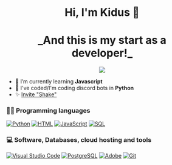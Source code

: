 <h1 align="center">Hi, I'm Kidus 👋</h1>
<h1 align="center">_And this is my start as a developer!_</h1>

<p align="center">
   <a href="https://discord.com/users/522126315780964393">
      <img src="https://lanyard.cnrad.dev/api/522126315780964393?animated=true" />
   </a>
</p>
  


- 🌱 I’m currently learning **Javascript**
- 🐍 I've coded/I'm coding discord bots in **Python**
- ✨ [Invite "Shake"](https://discord.com/api/oauth2/authorize?client_id=778938275397632021&scope=bot&applications.Commands)


### 👨‍💻 Programming languages

<p>
    <a href="https://github.com/search?q=user%3ADenverCoder1+language%3Apython"><img alt="Python" src="https://img.shields.io/badge/Python-14354C.svg?logo=python&logoColor=white"></a>
    <a href="https://github.com/search?q=user%3ADenverCoder1+language%3Ahtml"><img alt="HTML" src="https://img.shields.io/badge/HTML-E34F26.svg?logo=html5&logoColor=white"></a>
    <a href="https://github.com/search?q=user%3ADenverCoder1+language%3Ajavascript"><img alt="JavaScript" src="https://img.shields.io/badge/JavaScript-F7DF1E.svg?logo=javascript&logoColor=black"></a>
    <a href="https://github.com/search?q=user%3ADenverCoder1+language%3Asql"><img alt="SQL" src="https://custom-icon-badges.herokuapp.com/badge/SQL-025E8C.svg?logo=database&logoColor=white"></a>
</p>


### 💻 Software, Databases, cloud hosting and tools

<p>
    <a href="https://visualstudio.microsoft.com/"><img alt="Visual Studio Code" src="https://img.shields.io/badge/Visual%20Studio%20Code-0078d7.svg?logo=visual-studio-code&logoColor=white"></a>
    <a href="https://www.postgresql.org/"><img alt="PostgreSQL" src ="https://img.shields.io/badge/PostgreSQL-316192.svg?logo=postgresql&logoColor=white"></a>
    <a href="https://www.adobe.com/creativecloud/plans.html"><img alt="Adobe" src="https://img.shields.io/badge/Adobe-FF0000.svg?logo=adobe&logoColor=white"></a>
    <a href="https://git-scm.com/"><img alt="Git" src="https://img.shields.io/badge/Git-F05033.svg?logo=git&logoColor=white"></a>
</p>
